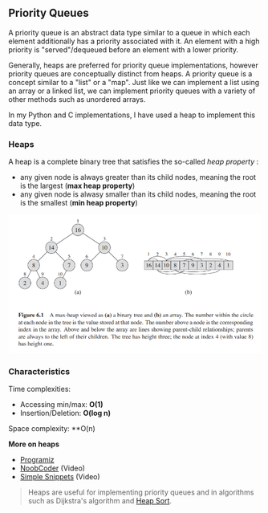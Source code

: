 ## Priority Queues
A priority queue is an abstract data type similar to a queue in which each element
additionally has a priority associated with it. An element with a high priority
is "served"/dequeued before an element with a lower priority.

Generally, heaps are preferred for priority queue implementations, however
priority queues are conceptually distinct from heaps. A priority queue is
a concept similar to a "list" or a "map". Just like we can implement a 
list using an array or a linked list, we can implement priority queues
with a variety of other methods such as unordered arrays.

In my Python and C implementations, I have used a heap to implement this data type.

### Heaps
A heap is a complete binary tree that satisfies the so-called _heap property_ :
* any given node is always greater than its child nodes, meaning the root is the largest
  (**max heap property**)
* any given node is alwasy smaller than its child nodes, meaning the root is the smallest
  (**min heap property**)

![Source: Introduction to Algorithms](media/heap.png)

### Characteristics
Time complexities:
* Accessing min/max: **O(1)**
* Insertion/Deletion: **O(log n)**

Space complexity: **O(n)

**More on heaps**
* [Programiz](https://www.programiz.com/dsa/heap-data-structure)
* [NoobCoder](https://youtu.be/hkyzcLkmoBY) (Video)
* [Simple Snippets](https://youtu.be/86mQ1gD3Zgg) (Video)

> Heaps are useful for implementing priority queues and in algorithms such as
> Dijkstra's algorithm and [Heap Sort](https://github.com/ybrenning/algodat_practice/tree/master/algorithms/sorting).
